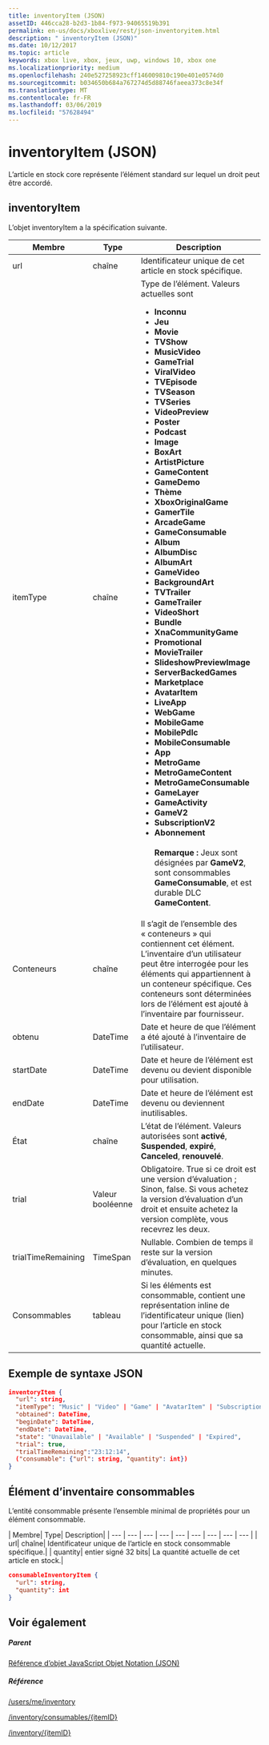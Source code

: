 ```yaml
---
title: inventoryItem (JSON)
assetID: 446cca28-b2d3-1b84-f973-94065519b391
permalink: en-us/docs/xboxlive/rest/json-inventoryitem.html
description: " inventoryItem (JSON)"
ms.date: 10/12/2017
ms.topic: article
keywords: xbox live, xbox, jeux, uwp, windows 10, xbox one
ms.localizationpriority: medium
ms.openlocfilehash: 240e527258923cff146009810c190e401e0574d0
ms.sourcegitcommit: b034650b684a767274d5d88746faeea373c8e34f
ms.translationtype: MT
ms.contentlocale: fr-FR
ms.lasthandoff: 03/06/2019
ms.locfileid: "57628494"
---
```

# <a name="inventoryitem-json"></a>inventoryItem (JSON)
L’article en stock core représente l’élément standard sur lequel un droit peut être accordé.
<a id="ID4EN"></a>


## <a name="inventoryitem"></a>inventoryItem

L’objet inventoryItem a la spécification suivante.

| Membre| Type| Description|
| --- | --- | --- |
| url| chaîne| Identificateur unique de cet article en stock spécifique.|
| itemType| chaîne| Type de l’élément. Valeurs actuelles sont <ul><li><b>Inconnu</b></li><li><b>Jeu</b></li><li><b>Movie</b></li><li> <b>TVShow</b></li><li><b>MusicVideo</b></li><li><b>GameTrial</b></li><li><b>ViralVideo</b></li><li><b>TVEpisode</b></li><li><b>TVSeason</b></li><li><b>TVSeries</b></li><li><b>VideoPreview</b></li><li><b>Poster</b></li><li><b>Podcast</b></li><li><b>Image</b></li><li><b>BoxArt</b></li><li><b>ArtistPicture</b></li><li><b>GameContent</b></li><li><b>GameDemo</b></li><li><b>Thème</b></li><li><b>XboxOriginalGame</b></li><li><b>GamerTile</b></li><li><b>ArcadeGame</b></li><li><b>GameConsumable</b></li><li><b>Album</b></li><li><b>AlbumDisc</b></li><li><b>AlbumArt</b></li><li><b>GameVideo</b></li><li><b>BackgroundArt</b></li><li><b>TVTrailer</b></li><li><b>GameTrailer</b></li><li><b>VideoShort</b></li><li><b>Bundle</b></li><li><b>XnaCommunityGame</b></li><li><b>Promotional</b></li><li><b>MovieTrailer</b></li><li><b>SlideshowPreviewImage</b></li><li><b>ServerBackedGames</b></li><li><b>Marketplace</b></li><li><b>AvatarItem</b></li><li><b>LiveApp</b></li><li><b>WebGame</b></li><li><b>MobileGame</b></li><li><b>MobilePdlc</b></li><li><b>MobileConsumable</b></li><li><b>App</b></li><li><b>MetroGame</b></li><li><b>MetroGameContent</b></li><li><b>MetroGameConsumable</b></li><li><b>GameLayer</b></li><li><b>GameActivity</b></li><li><b>GameV2</b></li><li><b>SubscriptionV2</b></li><li><b>Abonnement</b><br/><br/> **Remarque :** Jeux sont désignées par **GameV2**, sont consommables **GameConsumable**, et est durable DLC **GameContent**. |
  | Conteneurs | chaîne | Il s’agit de l’ensemble des « conteneurs » qui contiennent cet élément. L’inventaire d’un utilisateur peut être interrogée pour les éléments qui appartiennent à un conteneur spécifique. Ces conteneurs sont déterminées lors de l’élément est ajouté à l’inventaire par fournisseur. |
  | obtenu | DateTime | Date et heure de que l’élément a été ajouté à l’inventaire de l’utilisateur. |
  | startDate | DateTime | Date et heure de l’élément est devenu ou devient disponible pour utilisation. |
  | endDate | DateTime | Date et heure de l’élément est devenu ou deviennent inutilisables. |
  | État | chaîne | L’état de l’élément. Valeurs autorisées sont **activé**, **Suspended**, **expiré**, **Canceled**, **renouvelé**.  |
  | trial | Valeur booléenne | Obligatoire. True si ce droit est une version d’évaluation ; Sinon, false. Si vous achetez la version d’évaluation d’un droit et ensuite achetez la version complète, vous recevrez les deux. |
  | trialTimeRemaining | TimeSpan | Nullable. Combien de temps il reste sur la version d’évaluation, en quelques minutes. |
  | Consommables | tableau | Si les éléments est consommable, contient une représentation inline de l’identificateur unique (lien) pour l’article en stock consommable, ainsi que sa quantité actuelle. |

<a id="ID4EMAAC"></a>


## <a name="sample-json-syntax"></a>Exemple de syntaxe JSON


```json
inventoryItem {
  "url": string,
  "itemType": "Music" | "Video" | "Game" | "AvatarItem" | "Subscription" | "DLC" | "Consumable" | ...,
  "obtained": DateTime,
  "beginDate": DateTime,
  "endDate": DateTime,
  "state": "Unavailable" | "Available" | "Suspended" | "Expired",
  "trial": true,
  "trialTimeRemaining":"23:12:14",
  ("consumable": {"url": string, "quantity": int})
}

```


<a id="ID4EVAAC"></a>


## <a name="consumable-inventory-item"></a>Élément d’inventaire consommables

L’entité consommable présente l’ensemble minimal de propriétés pour un élément consommable.

| Membre| Type| Description|
| --- | --- | --- | --- | --- | --- | --- | --- | --- |
| url| chaîne| Identificateur unique de l’article en stock consommable spécifique.|
| quantity| entier signé 32 bits| La quantité actuelle de cet article en stock.|


```json
consumableInventoryItem {
  "url": string,
  "quantity": int
}

```


<a id="ID4E4BAC"></a>


## <a name="see-also"></a>Voir également

<a id="ID4E6BAC"></a>


##### <a name="parent"></a>Parent

[Référence d’objet JavaScript Objet Notation (JSON)](atoc-xboxlivews-reference-json.md)


<a id="ID4EJCAC"></a>


##### <a name="reference"></a>Référence

[/users/me/inventory](../uri/marketplace/uri-inventory.md)

 [/inventory/consumables/{itemID}](../uri/marketplace/uri-inventoryconsumablesitemurl.md)

 [/inventory/{itemID}](../uri/marketplace/uri-inventoryitemurl.md)
